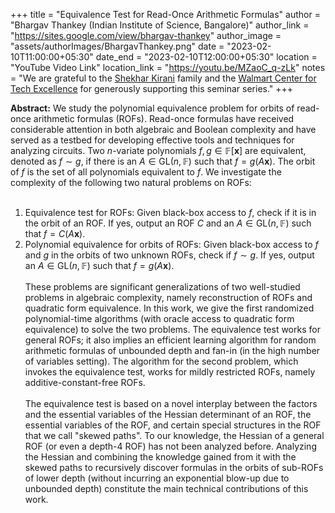 +++
title = "Equivalence Test for Read-Once Arithmetic Formulas"
author = "Bhargav Thankey (Indian Institute of Science, Bangalore)"
author_link = "https://sites.google.com/view/bhargav-thankey"
author_image = "assets/authorImages/BhargavThankey.png"
date = "2023-02-10T11:00:00+05:30"
date_end = "2023-02-10T12:00:00+05:30"
location = "YouTube Video Link"
location_link = "https://youtu.be/MZaoC_q-zLk"
notes = "We are grateful to the <a href = "https://www.accel.com/people/shekhar-kirani" target= "_blank">Shekhar Kirani</a> family and the <a href = "https://www.csa.iisc.ac.in/cfe-walmart/" target= "_blank">Walmart Center for Tech Excellence</a> for generously supporting this seminar series."
+++

<b>Abstract:</b>
We study the polynomial equivalence problem for orbits of read-once arithmetic formulas (ROFs). Read-once formulas have
received considerable attention in both algebraic and Boolean complexity and have served as a testbed for developing
effective tools and techniques for analyzing circuits. Two $n$-variate polynomials $f, g \in \mathbb{F}[\mathbf{x}]$
are equivalent, denoted as $f \sim g$, if there is an $A \in \mathrm{GL}(n, \mathbb{F})$ such that $f = g(A\mathbf{x})$.
The orbit of $f$ is the set of all polynomials equivalent to $f$. We investigate the complexity of the following two
natural problems on ROFs:
<br><br>
1. Equivalence test for ROFs: Given black-box access to $f$, check if it is in the orbit of an ROF. If yes,
output an ROF $C$ and an $A \in \mathrm{GL}(n, \mathbb{F})$ such that $f = C(A\mathbf{x})$.<br>
2. Polynomial equivalence for orbits of ROFs: Given black-box access to $f$ and $g$ in the orbits of two unknown ROFs,
check if $f \sim g$. If yes, output an $A \in \mathrm{GL}(n, \mathbb{F})$ such that $f = g(A\mathbf{x})$.
<br><br>
These problems are significant generalizations of two well-studied problems in algebraic complexity, namely
reconstruction of ROFs and quadratic form equivalence. In this work, we give the first randomized polynomial-time
algorithms (with oracle access to quadratic form equivalence) to solve the two problems. The equivalence test works
for general ROFs; it also implies an efficient learning algorithm for random arithmetic formulas of unbounded depth
and fan-in (in the high number of variables setting). The algorithm for the second problem, which invokes the
equivalence test, works for mildly restricted ROFs, namely additive-constant-free ROFs.
<br><br>
The equivalence test is based on a novel interplay between the factors and the essential variables of the Hessian
determinant of an ROF, the essential variables of the ROF, and certain special structures in the ROF that we call
"skewed paths". To our knowledge, the Hessian of a general ROF (or even a depth-4 ROF) has not been analyzed before.
Analyzing the Hessian and combining the knowledge gained from it with the skewed paths to recursively discover
formulas in the orbits of sub-ROFs of lower depth (without incurring an exponential blow-up due to unbounded depth)
constitute the main technical contributions of this work.